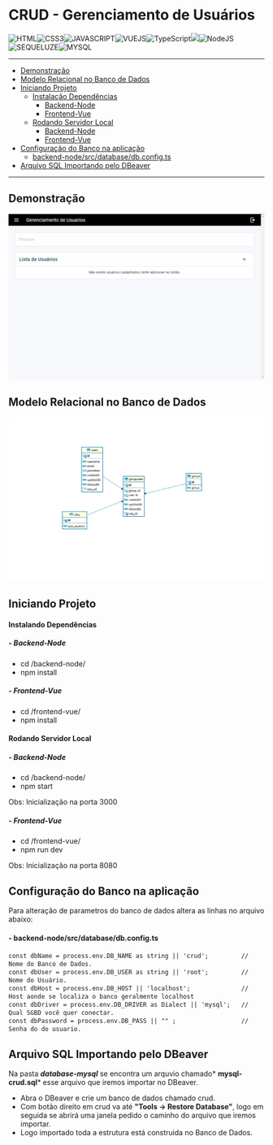 # CRUD - Gerenciamento de Usuários

![HTML](https://img.shields.io/badge/HTML5-E34F26?style=for-the-badge&logo=html5&logoColor=white)![CSS3](https://img.shields.io/badge/CSS3-1572B6?style=for-the-badge&logo=css3&logoColor=white)![JAVASCRIPT](https://img.shields.io/badge/JavaScript-F7DF1E?style=for-the-badge&logo=javascript&logoColor=black)![VUEJS](https://img.shields.io/badge/Vue.js-35495E?style=for-the-badge&logo=vue.js&logoColor=4FC08)![TypeScript](https://img.shields.io/badge/TypeScript-007ACC?style=for-the-badge&logo=typescript&logoColor=white)![](https://img.shields.io/badge/Express.js-404D59?style=for-the-badge)![NodeJS](https://img.shields.io/badge/Node.js-43853D?style=for-the-badge&logo=node.js&logoColor=white)![SEQUELUZE](https://img.shields.io/badge/sequelize-323330?style=for-the-badge&logo=sequelize&logoColor=blue)![MYSQL](https://img.shields.io/badge/MySQL-00000F?style=for-the-badge&logo=mysql&logoColor=white)

------------

* [Demonstração](#demonstração)
* [Modelo Relacional no Banco de Dados](#modelo-relacional-no-banco-de-dados)
* [Iniciando Projeto](#iniciando-projeto)
    - [Instalação Dependências](#instalando-dependências)
        - [Backend-Node](#backend-node)
        - [Frontend-Vue](#frontend-vue)
    - [Rodando Servidor Local](#rodando-servidor-local)
        - [Backend-Node](#backend-node-1)
        - [Frontend-Vue](#frontend-vue-1)
* [Configuração do Banco na aplicação](#configuração-do-banco-na-aplicação)
    - [backend-node/src/database/db.config.ts](#backend-nodesrcdatabasedbconfigts)
* [Arquivo SQL Importando pelo DBeaver](#arquivo-sql-importando-pelo-dbeaver)
------------

## Demonstração
![](https://github.com/luandre93/crud-usuario-fullstack/blob/master/docs/crud-demonstracao.gif?raw=true)

## Modelo Relacional no Banco de Dados
![](https://github.com/luandre93/crud-usuario-fullstack/blob/master/docs/ModeloER.jpg?raw=true)

## Iniciando Projeto

####  Instalando Dependências
##### - Backend-Node
* cd /backend-node/
* npm install

##### - Frontend-Vue
* cd /frontend-vue/
* npm install

#### Rodando Servidor Local
##### - Backend-Node
* cd /backend-node/
* npm start

Obs: Inicialização na porta 3000

##### - Frontend-Vue
* cd /frontend-vue/
* npm run dev

Obs: Inicialização na porta 8080

## Configuração do Banco na aplicação

Para alteração de parametros do banco de dados altera as linhas no arquivo abaixo:

#### - backend-node/src/database/db.config.ts
```
const dbName = process.env.DB_NAME as string || 'crud';  		// Nome do Banco de Dados.
const dbUser = process.env.DB_USER as string || 'root';     	// Nome do Usuário.
const dbHost = process.env.DB_HOST || 'localhost';         		// Host aonde se localiza o banco geralmente localhost
const dbDriver = process.env.DB_DRIVER as Dialect || 'mysql';   // Qual SGBD você quer conectar.
const dbPassword = process.env.DB_PASS || "" ; 				    // Senha do do usuario.
```
## Arquivo SQL Importando pelo DBeaver

Na pasta ***database-mysql*** se encontra um arquvio chamado* **mysql-crud.sql*** esse arquivo que iremos importar no DBeaver.
- Abra o DBeaver e crie um banco de dados chamado crud.
- Com botão direito em crud va até **"Tools -> Restore Database"**, logo em seguida se abrirá uma janela pedido o caminho do arquivo que iremos importar.
- Logo importado toda a estrutura está construida no Banco de Dados.